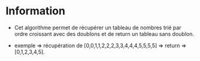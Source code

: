 # Information

- Cet algorithme permet de récupérer un tableau de nombres trié par ordre croissant avec des doublons et de return un tableau sans doublon.

- exemple => récupération de [0,0,1,1,2,2,2,3,3,4,4,4,5,5,5,5] => return => [0,1,2,3,4,5].